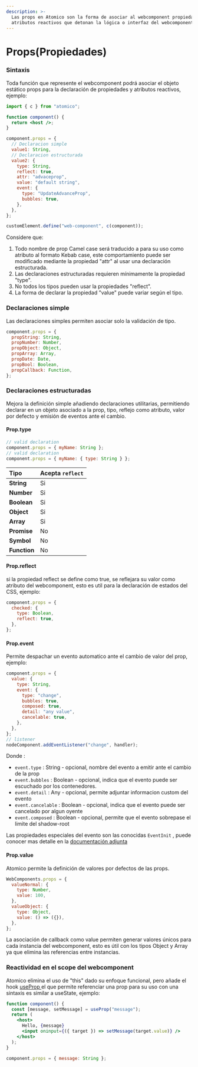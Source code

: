 ```yaml
---
description: >-
  Las props en Atomico son la forma de asociar al webcomponent propiedades y
  atributos reactivos que detonan la lógica o interfaz del webcomponent.
---
```


# Props\(Propiedades\)

### Sintaxis

Toda función que represente el webcomponent podrá asociar el objeto estático props para la declaración de propiedades y atributos reactivos, ejemplo:

```jsx
import { c } from "atomico";

function component() {
  return <host />;
}

component.props = {
  // Declaracion simple
  value1: String,
  // Declaracion estructurada
  value2: {
    type: String,
    reflect: true,
    attr: "advaceprop",
    value: "default string",
    event: {
      type: "UpdateAdvanceProp",
      bubbles: true,
    },
  },
};

customElement.define("web-component", c(component));
```

Considere que:

1. Todo nombre de prop Camel case será traducido a para su uso como atributo al formato Kebab case, este comportamiento puede ser modificado mediante la propiedad "attr" al usar una declaración estructurada.
2. Las declaraciones estructuradas requieren mínimamente la propiedad "type".
3. No todos los tipos pueden usar la propiedades "reflect".
4. La forma de declarar la propiedad "value" puede variar según el tipo.

### Declaraciones simple

Las declaraciones simples permiten asociar solo la validación de tipo.

```javascript
component.props = {
  propString: String,
  propNumber: Number,
  propObject: Object,
  propArray: Array,
  propDate: Date,
  propBool: Boolean,
  propCallback: Function,
};
```

### Declaraciones estructuradas

Mejora la definición simple añadiendo declaraciones utilitarias, permitiendo declarar en un objeto asociado a la prop, tipo, reflejo como atributo, valor por defecto y emisión de eventos ante el cambio.

#### Prop.type

```javascript
// valid declaration
component.props = { myName: String };
// valid declaration
component.props = { myName: { type: String } };
```

| Tipo         | Acepta `reflect` |
| :----------- | :--------------- |
| **String**   | Si               |
| **Number**   | Si               |
| **Boolean**  | Si               |
| **Object**   | Si               |
| **Array**    | Si               |
| **Promise**  | No               |
| **Symbol**   | No               |
| **Function** | No               |

#### Prop.reflect

si la propiedad reflect se define como true, se reflejara su valor como atributo del webcomponent, esto es util para la declaración de estados del CSS, ejemplo:

```jsx
component.props = {
  checked: {
    type: Boolean,
    reflect: true,
  },
};
```

#### Prop.event

Permite despachar un evento automatico ante el cambio de valor del prop, ejemplo:

```javascript
component.props = {
  value: {
    type: String,
    event: {
      type: "change",
      bubbles: true,
      composed: true,
      detail: "any value",
      cancelable: true,
    },
  },
};
// listener
nodeComponent.addEventListener("change", handler);
```

Donde :

- `event.type` : String - opcional, nombre del evento a emitir ante el cambio de la prop
- `event.bubbles` : Boolean - opcional, indica que el evento puede ser escuchado por los contenedores.
- `event.detail` : Any - opcional, permite adjuntar informacion custom del evento
- `event.cancelable` : Boolean - opcional, indica que el evento puede ser cancelado por algun oyente
- `event.composed` : Boolean - opcional, permite que el evento sobrepase el limite del shadow-root

Las propiedades especiales del evento son las conocidas `EventInit` , puede conocer mas detalle en la [documentación adjunta](https://developer.mozilla.org/en-US/docs/Web/API/Event/Event)

#### Prop.value

Atomico permite la definición de valores por defectos de las props.

```javascript
WebComponents.props = {
  valueNormal: {
    type: Number,
    value: 100,
  },
  valueObject: {
    type: Object,
    value: () => ({}),
  },
};
```

La asociación de callback como value permiten generar valores únicos para cada instancia del webcomponent, esto es útil con los tipos Object y Array ya que elimina las referencias entre instancias.

### Reactividad en el scope del webcomponent

Atomico elimina el uso de "this" dado su enfoque funcional, pero añade el hook [useProp ](hooks/useprop.md)el que permite referenciar una prop para su uso con una sintaxis es similar a useState, ejemplo:

```jsx
function component() {
  const [message, setMessage] = useProp("message");
  return (
    <host>
      Hello, {message}
      <input oninput={({ target }) => setMessage(target.value)} />
    </host>
  );
}

component.props = { message: String };
```
